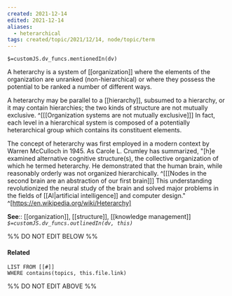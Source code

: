 ```yaml
---
created: 2021-12-14 
edited: 2021-12-14
aliases:
  - heterarchical
tags: created/topic/2021/12/14, node/topic/term
---
```

`$=customJS.dv_funcs.mentionedIn(dv)`

A heterarchy is a system of [[organization]] where the elements of the organization are unranked (non-hierarchical) or where they possess the potential to be ranked a number of different ways. 

A heterarchy may be parallel to a [[hierarchy]], subsumed to a hierarchy, or it may contain hierarchies; the two kinds of structure are not mutually exclusive. 
^[[[Organization systems are not mutually exclusive]]]
In fact, each level in a hierarchical system is composed of a potentially heterarchical group which contains its constituent elements.

The concept of heterarchy was first employed in a modern context by Warren McCulloch in 1945. As Carole L. Crumley has summarized, "[h]e examined alternative cognitive structure(s), the collective organization of which he termed heterarchy. He demonstrated that the human brain, while reasonably orderly was not organized hierarchically. 
^[[[Nodes in the second brain are an abstraction of our first brain]]]
This understanding revolutionized the neural study of the brain and solved major problems in the fields of [[AI|artificial intelligence]] and computer design."
^[https://en.wikipedia.org/wiki/Heterarchy]


**See**:: [[organization]], [[structure]], [[knowledge management]]
*`$=customJS.dv_funcs.outlinedIn(dv, this)`*

%% DO NOT EDIT BELOW %%
#### Related 
```dataview
LIST FROM [[#]]
WHERE contains(topics, this.file.link)
```
%% DO NOT EDIT ABOVE %%
